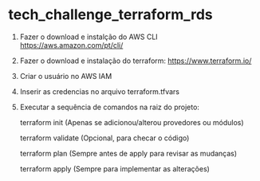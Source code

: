 # tech_challenge_terraform_rds

1. Fazer o download e instalção do AWS CLI https://aws.amazon.com/pt/cli/

2. Fazer o download e instalação do terraform: https://www.terraform.io/

3. Criar o usuário no AWS IAM

3. Inserir as credencias no arquivo terraform.tfvars

4. Executar a sequência de comandos na raiz do projeto:

	terraform init	 (Apenas se adicionou/alterou provedores ou módulos)
	
	terraform validate	 (Opcional, para checar o código)
	
	terraform plan	 (Sempre antes de apply para revisar as mudanças)
	
	terraform apply	 (Sempre para implementar as alterações)
